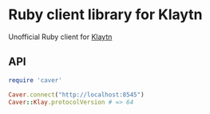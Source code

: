 # Ruby client library for Klaytn

Unofficial Ruby client for [Klaytn](https://www.klaytn.com)

## API

```ruby
require 'caver'

Caver.connect("http://localhost:8545")
Caver::Klay.protocolVersion # => 64

```
